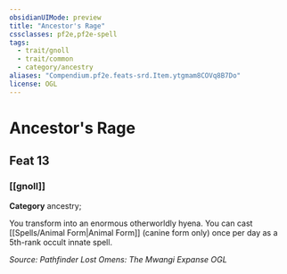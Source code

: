 ```yaml
---
obsidianUIMode: preview
title: "Ancestor's Rage"
cssclasses: pf2e,pf2e-spell
tags:
  - trait/gnoll
  - trait/common
  - category/ancestry
aliases: "Compendium.pf2e.feats-srd.Item.ytgmam8COVq8B7Do"
license: OGL
---
```

# Ancestor's Rage
## Feat 13
### [[gnoll]]

**Category** ancestry; 




You transform into an enormous otherworldly hyena. You can cast [[Spells/Animal Form|Animal Form]] (canine form only) once per day as a 5th-rank occult innate spell.

*Source: Pathfinder Lost Omens: The Mwangi Expanse*
*OGL*